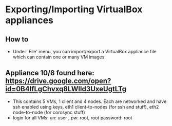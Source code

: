 # Exporting/Importing VirtualBox appliances
## How to
* Under 'File' menu, you can import/export a VirtualBox appliance file which can contain one or many VM images

## Appliance 10/8 found here: https://drive.google.com/open?id=0B4lfLgChvxq8LWlld3UxeUgtLTg
* This contains 5 VMs, 1 client and 4 nodes. Each are networked and have ssh enabled using keys, eth1 client-to-nodes (for ssh and stuff), eth2 node-to-node (for corosync stuff)
* login for all VMs: un: user , pw: root, root password: root
